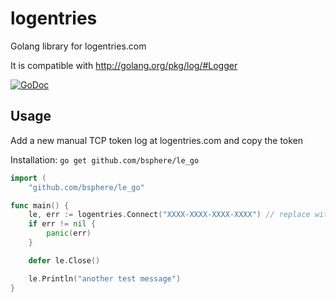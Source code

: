 logentries
=============

Golang library for logentries.com

It is compatible with http://golang.org/pkg/log/#Logger

[![GoDoc](https://godoc.org/github.com/bsphere/le_go?status.png)](https://godoc.org/github.com/bsphere/le_go)

Usage
-----
Add a new manual TCP token log at logentries.com and copy the token

Installation: `go get github.com/bsphere/le_go`


```go
import (
	"github.com/bsphere/le_go"

func main() {
	le, err := logentries.Connect("XXXX-XXXX-XXXX-XXXX") // replace with token
	if err != nil {
		panic(err)
	}

	defer le.Close()

	le.Println("another test message")
}
```
